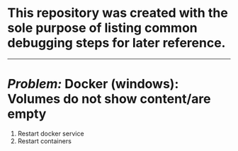 # This repository was created with the sole purpose of listing common debugging steps for later reference.

---

# *Problem:* Docker (windows): Volumes do not show content/are empty

1. Restart docker service
2. Restart containers
